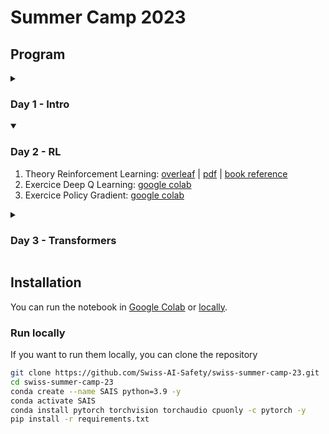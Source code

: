 # Summer Camp 2023

## Program

<details>
  <summary>
    <h3>Day 1 - Intro</h3>
  </summary>

#### Technical

Run the notebook in Google Colab:
1. [Exercise 1 Pytorch Introcution](https://colab.research.google.com/github/Swiss-AI-Safety/swiss-summer-camp-23/blob/main/day01/ex_1_numpy_to_pytorch.ipynb)
2. [Exercise 2 Optimization](https://colab.research.google.com/github/Swiss-AI-Safety/swiss-summer-camp-23/blob/main/day01/ex_2_optimization.ipynb)
3. [Exercise 3 Einops Basics](https://colab.research.google.com/github/Swiss-AI-Safety/swiss-summer-camp-23/blob/main/day01/ex_3_einops-basics.ipynb)
4. [Exercise 4 Einops for Deep Learning](https://colab.research.google.com/github/Swiss-AI-Safety/swiss-summer-camp-23/blob/main/day01/ex_4_einops-for-deep-learning.ipynb)
5. [Exercise 5 Bonus Hyperparameters](https://colab.research.google.com/github/Swiss-AI-Safety/swiss-summer-camp-23/blob/main/day01/ex_5_bonus_hyperparameters.ipynb)

#### Conceptual

[Introduction to AI Safety](https://github.com/Swiss-AI-Safety/swiss-summer-camp-23/blob/main/conceptual/1._Introduction_to_AI_Safety.pdf)

#### Governance

[Introduction to AIS and AI Governance](https://github.com/Swiss-AI-Safety/swiss-summer-camp-23/blob/main/governance/1.Introduction_to_AIS_and_AI_Gov.pdf)

</details>

<details open>
  <summary>
    <h3>Day 2 - RL</h3>
  </summary>

1. Theory Reinforcement Learning: [overleaf](https://www.overleaf.com/read/gtbwdmkgkpjq) | [pdf](https://github.com/Swiss-AI-Safety/swiss-summer-camp-23/tree/main/day02/theory_1_RL_Lecture_Swiss_AI_Safety_Camp-3.pdf) | [book reference](https://www.andrew.cmu.edu/course/10-703/textbook/BartoSutton.pdf)
2. Exercice Deep Q Learning: [google colab](https://colab.research.google.com/github/Swiss-AI-Safety/swiss-summer-camp-23/blob/main/day02/ex_1_reinforcement_q_learning.ipynb)
3. Exercice Policy Gradient: [google colab](https://colab.research.google.com/github/Swiss-AI-Safety/swiss-summer-camp-23/blob/main/day02/ex_2_Policy_Gradient_with_Cartpole_and_PyTorch.ipynb)

</details>

<details>
  <summary>
    <h3>Day 3 - Transformers</h3>
  </summary>
To be announced
</details>

## Installation

You can run the notebook in [Google Colab](https://githubtocolab.com/Swiss-AI-Safety/swiss-summer-camp-23) or [locally](#run-locally).

### Run locally

If you want to run them locally, you can clone the repository

```bash
git clone https://github.com/Swiss-AI-Safety/swiss-summer-camp-23.git
cd swiss-summer-camp-23
conda create --name SAIS python=3.9 -y
conda activate SAIS
conda install pytorch torchvision torchaudio cpuonly -c pytorch -y
pip install -r requirements.txt
```
